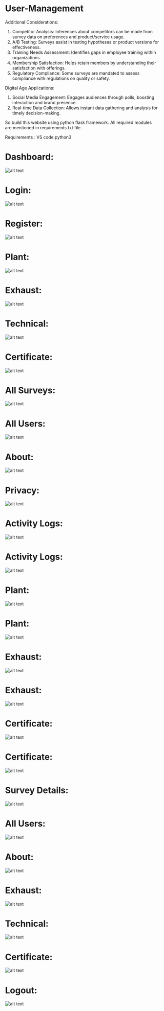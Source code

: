 # User-Management

Additional Considerations:
1. Competitor Analysis: Inferences about competitors can be made from survey data on preferences and product/service usage.
2. A/B Testing: Surveys assist in testing hypotheses or product versions for effectiveness.
3. Training Needs Assessment: Identifies gaps in employee training within organizations.
4. Membership Satisfaction: Helps retain members by understanding their satisfaction with offerings.
5. Regulatory Compliance: Some surveys are mandated to assess compliance with regulations on quality or safety.

Digital Age Applications:
1. Social Media Engagement: Engages audiences through polls, boosting interaction and brand presence.
2. Real-time Data Collection: Allows instant data gathering and analysis for timely decision-making.

So build this website using python flask framework. All required modules are mentioned in requirements.txt file.

Requirements :
VS code
python3

# Dashboard:
![alt text](https://github.com/thato2-5/Flask_Web_Apps/blob/User-Management/dashboard.png)

# Login:
![alt text](https://github.com/thato2-5/Flask_Web_Apps/blob/User-Management/login.png)

# Register:
![alt text](https://github.com/thato2-5/Flask_Web_Apps/blob/User-Management/register.png)

# Plant:
![alt text](https://github.com/thato2-5/Flask_Web_Apps/blob/User-Management/plant01.png)

# Exhaust:
![alt text](https://github.com/thato2-5/Flask_Web_Apps/blob/User-Management/exhaust01.png)

# Technical:
![alt text](https://github.com/thato2-5/Flask_Web_Apps/blob/User-Management/technical01.png)

# Certificate:
![alt text](https://github.com/thato2-5/Flask_Web_Apps/blob/User-Management/certificate01.png)

# All Surveys:
![alt text](https://github.com/thato2-5/Flask_Web_Apps/blob/User-Management/all_surveys.png)

# All Users:
![alt text](https://github.com/thato2-5/Flask_Web_Apps/blob/User-Management/all_users.png)

# About:
![alt text](https://github.com/thato2-5/Flask_Web_Apps/blob/User-Management/about01.png)

# Privacy:
![alt text](https://github.com/thato2-5/Flask_Web_Apps/blob/User-Management/privacy01.png)

# Activity Logs:
![alt text](https://github.com/thato2-5/Flask_Web_Apps/blob/User-Management/activity_logs.png)

# Activity Logs:
![alt text](https://github.com/thato2-5/Flask_Web_Apps/blob/User-Management/activity_logs_filter.png)

# Plant:
![alt text](https://github.com/thato2-5/Flask_Web_Apps/blob/User-Management/plant_data.png)

# Plant:
![alt text](https://github.com/thato2-5/Flask_Web_Apps/blob/User-Management/plant_data_filter.png)

# Exhaust:
![alt text](https://github.com/thato2-5/Flask_Web_Apps/blob/User-Management/exhaust_data.png)

# Exhaust:
![alt text](https://github.com/thato2-5/Flask_Web_Apps/blob/User-Management/exhaust_data_filter.png)

# Certificate:
![alt text](https://github.com/thato2-5/Flask_Web_Apps/blob/User-Management/certificate01_data.png)

# Certificate:
![alt text](https://github.com/thato2-5/Flask_Web_Apps/blob/User-Management/certificate_data_filter.png)

# Survey Details:
![alt text](https://github.com/thato2-5/Flask_Web_Apps/blob/User-Management/all_survey's.png)

# All Users:
![alt text](https://github.com/thato2-5/Flask_Web_Apps/blob/User-Management/all_users.png)

# About:
![alt text](https://github.com/thato2-5/Flask_Web_Apps/blob/User-Management/about01.png)

# Exhaust:
![alt text](https://github.com/thato2-5/Flask_Web_Apps/blob/User-Management/exhaust_inspection_details.png)

# Technical:
![alt text](https://github.com/thato2-5/Flask_Web_Apps/blob/User-Management/technical_installation_details.png)

# Certificate:
![alt text](https://github.com/thato2-5/Flask_Web_Apps/blob/User-Management/birth_certificate_details.png)

# Logout:
![alt text](https://github.com/thato2-5/Flask_Web_Apps/blob/User-Management/logout_success.png)

